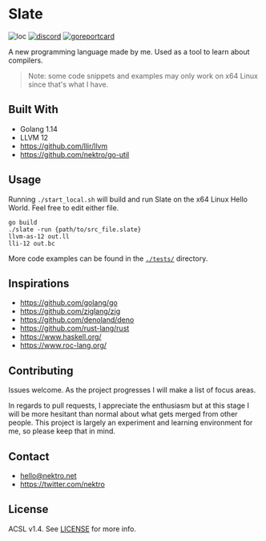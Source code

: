 # Slate

![loc](https://sloc.xyz/github/nektro/slate)
[![discord](https://img.shields.io/discord/551971034593755159.svg?logo=discord)](https://discord.gg/P6Y4zQC)
[![goreportcard](https://goreportcard.com/badge/github.com/nektro/slate)](https://goreportcard.com/report/github.com/nektro/slate)

A new programming language made by me. Used as a tool to learn about compilers.

> Note: some code snippets and examples may only work on x64 Linux since that's what I have.

## Built With

- Golang 1.14
- LLVM 12
- https://github.com/llir/llvm
- https://github.com/nektro/go-util

## Usage

Running `./start_local.sh` will build and run Slate on the x64 Linux Hello World. Feel free to edit either file.

```
go build
./slate -run {path/to/src_file.slate}
llvm-as-12 out.ll
lli-12 out.bc
```

More code examples can be found in the [`./tests/`](./tests/) directory.

## Inspirations

- https://github.com/golang/go
- https://github.com/ziglang/zig
- https://github.com/denoland/deno
- https://github.com/rust-lang/rust
- https://www.haskell.org/
- https://www.roc-lang.org/

## Contributing

Issues welcome. As the project progresses I will make a list of focus areas.

In regards to pull requests, I appreciate the enthusiasm but at this stage I will be more hesitant than normal about what gets merged from other people. This project is largely an experiment and learning environment for me, so please keep that in mind.

## Contact

- hello@nektro.net
- https://twitter.com/nektro

## License

ACSL v1.4. See [LICENSE](LICENSE) for more info.
